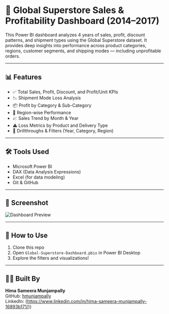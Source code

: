# 🧠 Global Superstore Sales & Profitability Dashboard (2014–2017)

This Power BI dashboard analyzes 4 years of sales, profit, discount patterns, and shipment types using the Global Superstore dataset. It provides deep insights into performance across product categories, regions, customer segments, and shipping modes — including unprofitable orders.

---

## 📊 Features

- ✅ Total Sales, Profit, Discount, and Profit/Unit KPIs
- 📉 Shipment Mode Loss Analysis
- 📦 Profit by Category & Sub-Category
- 📍 Region-wise Performance
- 📈 Sales Trend by Month & Year
- ⚠️ Loss Metrics by Product and Delivery Type
- 🎯 Drillthroughs & Filters (Year, Category, Region)

---

## 🛠 Tools Used

- Microsoft Power BI
- DAX (Data Analysis Expressions)
- Excel (for data modeling)
- Git & GitHub

---

## 📸 Screenshot

![Dashboard Preview](assets/Dashboard.png)

---

## 🚀 How to Use

1. Clone this repo
2. Open `Global-Superstore-Dashboard.pbix` in Power BI Desktop
3. Explore the filters and visualizations!

---

## 👩‍💻 Built By

**Hima Sameera Munjampally**  
GitHub: [hmunjampally](https://github.com/hmunjampally)  
LinkedIn: (https://www.linkedin.com/in/hima-sameera-munjampally-16893b171/))

